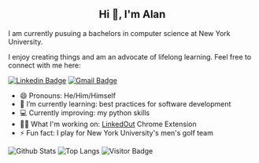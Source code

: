 <h2 align="center">Hi 👋, I'm Alan</h2>
I am currently pusuing a bachelors in computer science at New York University. 

I enjoy creating things and am an advocate of lifelong learning. Feel free to connect with me here:

[![Linkedin Badge](https://img.shields.io/badge/-alanzchen242-blue?style=flat-square&logo=Linkedin&logoColor=white&link=https://linkedin.com/in/alanzchen242/)](https://linkedin.com/in/alanzchen242/) [![Gmail Badge](https://img.shields.io/badge/-azc242@gmail.com-c14438?style=flat-square&logo=Gmail&logoColor=white&link=mailto:kanna6501@gmail.com)](mailto:azc242@gmail.com)
- 😄 Pronouns: He/Him/Himself
- 🌱 I’m currently learning: best practices for software development
- 💻 Currently improving: my python skills
- 👨‍💻 What I'm working on: [LinkedOut](https://github.com/azc242/LinkedOut) Chrome Extension
- ⚡ Fun fact: I play for New York University's men's golf team

![Github Stats](https://github-readme-stats.vercel.app/api?username=azc242&count_private=true&show_icons=true&include_all_commits=true&hide=stars,,prs&theme=buefy)
![Top Langs](https://github-readme-stats.vercel.app/api/top-langs/?username=azc242&layout=compact&theme=graywhite)
![Visitor Badge](https://visitor-badge.laobi.icu/badge?page_id=azc242.azc242)
